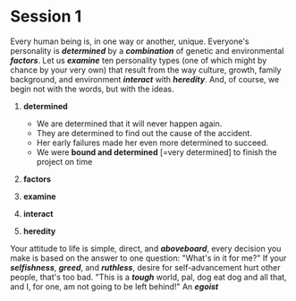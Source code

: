 # Session 1

Every human being is, in one way or another, unique.
Everyone's personality is **_determined_** by a **_combination_** of genetic and environmental **_factors_**.
Let us **_examine_** ten personality types (one of which might by chance by your very own) that result from the way culture, growth, family background, and environment **_interact_** with **_heredity_**.
And, of course, we begin not with the words, but with the ideas.

1. **determined**
   - We are determined that it will never happen again.
   - They are determined to find out the cause of the accident.
   - Her early failures made her even more determined to succeed.
   - We were **bound and determined** [=very determined] to finish the project on time

2. **factors**
3. **examine**
4. **interact**
5. **heredity**



Your attitude to life is simple, direct, and **_aboveboard_**, every decision you make is based on the answer to one question: "What's in it for me?" If your **_selfishness_**, **_greed_**, and **_ruthless_**, desire for self-advancement hurt other people, that's too bad. "This is a **_tough_** world, pal, dog eat dog and all that, and I, for one, am not going to be left behind!" An **_egoist_**

